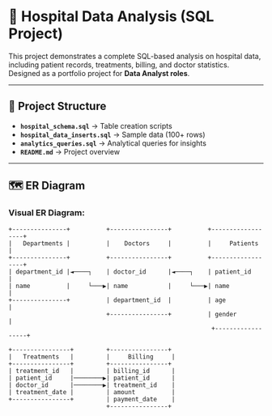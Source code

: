 # 🏥 Hospital Data Analysis (SQL Project)

This project demonstrates a complete SQL-based analysis on hospital data, including patient records, treatments, billing, and doctor statistics.  
Designed as a portfolio project for **Data Analyst roles**.

---

## 📄 Project Structure

- **`hospital_schema.sql`** → Table creation scripts
- **`hospital_data_inserts.sql`** → Sample data (100+ rows)
- **`analytics_queries.sql`** → Analytical queries for insights
- **`README.md`** → Project overview

---

## 🗺️ ER Diagram


### Visual ER Diagram:

```plaintext
+---------------+          +----------------+          +------------------+
|   Departments |          |    Doctors     |          |     Patients     |
+---------------+          +----------------+          +------------------+
| department_id |◄────┐    | doctor_id      |◄────┐    | patient_id       |
| name          |     └───▶| name           |     └───▶| name             |
+---------------+          | department_id  |          | age              |
                           +----------------+          | gender           |
                                                        +------------------+

+----------------+         +----------------+
|   Treatments   |         |     Billing     |
+----------------+         +----------------+
| treatment_id   |         | billing_id      |
| patient_id     |────────▶| patient_id      |
| doctor_id      |────────▶| treatment_id    |
| treatment_date |         | amount          |
+----------------+         | payment_date    |
                           +----------------+
